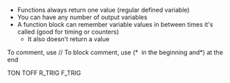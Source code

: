 - Functions always return one value (regular defined variable)
- You can have any number of output variables
- A function block can remember variable values in between times it's called (good for timing or counters)
    - It also doesn't return a value

To comment, use //
To block comment, use (*  in the beginning and*) at the end

TON
TOFF
R_TRIG
F_TRIG
